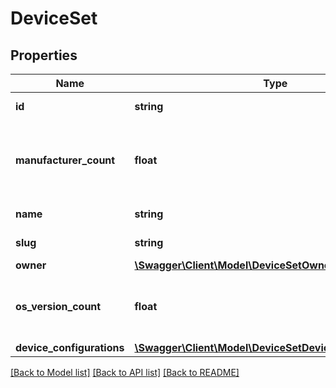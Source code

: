 # DeviceSet

## Properties
Name | Type | Description | Notes
------------ | ------------- | ------------- | -------------
**id** | **string** | Identifier of the device set | 
**manufacturer_count** | **float** | The number of manufacturers in the device set&#39;s device selection | [optional] 
**name** | **string** | Name of the device set | 
**slug** | **string** | Slug of the device set | [optional] 
**owner** | [**\Swagger\Client\Model\DeviceSetOwner**](DeviceSetOwner.md) |  | 
**os_version_count** | **float** | The number of os versions in the device set&#39;s device selection | [optional] 
**device_configurations** | [**\Swagger\Client\Model\DeviceSetDeviceConfigurations[]**](DeviceSetDeviceConfigurations.md) |  | 

[[Back to Model list]](../README.md#documentation-for-models) [[Back to API list]](../README.md#documentation-for-api-endpoints) [[Back to README]](../README.md)


